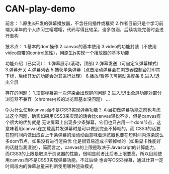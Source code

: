 # CAN-play-demo

前言：
1.原生js开发的弹幕播放器，不含任何插件或框架
2.作者目前只是个学习前端大半年的个人练习生嘤嘤嘤，代码写得比较呆，请多包涵，后续功能完善时会进行重构

技术点：
1.基本的dom操作
2.canvas的基本使用
3.video的功能封装（不使用video自带的control属性），用原生js实现一个播放器的基本功能

功能介绍（已实现）：
1.弹幕展示(滚动，顶部)
2.弹幕发送（可自定义弹幕样式）
3.弹幕开关
4.弹幕列表
5.捕获单条弹幕（点击滚动弹幕会在浏览器控制台打印其下标，后续开发的功能会对其进行处理）
6.播放/暂停
7.可拖动进度条
8.进入/退出全屏

存在的问题：
1.顶部弹幕第一次渲染会出现屏闪问题
2.进入/退出全屏功能对部分浏览器不兼容（chrome内核的浏览器基本没问题）
...

Q:为什么使用canvas而不是CSS3实现弹幕功能？
A:当初做弹幕功能之前也考虑过这个问题，确实如果用CSS3来实现的话会比canvas轻松不少，但是canvas有个很大的优势就是
无论屏幕上出现多少条弹幕，它们也只占用一个dom节点，这意味着用canvas在加载高并发弹幕时是可以做到完全不掉帧的，而
CSS3的话要在短时间内做出成百上千条弹幕的滚动动画意味着浏览器也要在短时间内渲染这么多dom节点，如果没有进行渲染优
化是很容易造成卡顿掉帧的（如果显卡性能好的话就当我没说），简而言之，canvas的上限是取决于Javascript的计算能力，
而CSS3的上限是取决于浏览器的性能，很明显前者比后者上限要高，所以目前使用canvas而不是CSS3实现弹幕功能，不过后续
也会写CSS3弹幕，通过计算一定时间段内的弹幕总量来判断使用哪种渲染模式

